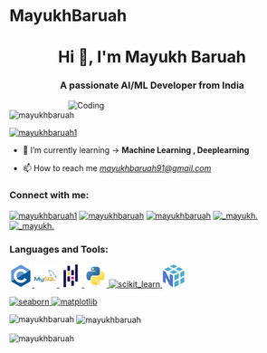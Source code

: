# MayukhBaruah<h1 align="center">Hi 👋, I'm Mayukh Baruah</h1>
<h3 align="center">A passionate AI/ML Developer from India</h3>
<img align="right" alt="Coding" width="400" src="https://camo.githubusercontent.com/7de37139d0b4c1ce40865e799b446c0e963a3dd8fb68d239707237c40604fa3d/68747470733a2f2f63646e2e6472696262626c652e636f6d2f75736572732f3733303730332f73637265656e73686f74732f363538313234332f6176656e746f2e676966">


<p align="left"> <img src="https://komarev.com/ghpvc/?username=mayukhbaruah&label=Profile%20views&color=0e75b6&style=flat" alt="mayukhbaruah" /> </p>

<p align="left"> <a href="https://twitter.com/mayukhbaruah1" target="blank"><img src="https://img.shields.io/twitter/follow/mayukhbaruah1?logo=twitter&style=for-the-badge" alt="mayukhbaruah1" /></a> </p>

- 🌱 I’m currently learning -> **Machine Learning , Deeplearning**

- 📫 How to reach me *mayukhbaruah91@gmail.com*

<h3 align="left">Connect with me:</h3>
<p align="left">
<a href="https://twitter.com/mayukhbaruah1" target="blank"><img align="center" src="https://raw.githubusercontent.com/rahuldkjain/github-profile-readme-generator/master/src/images/icons/Social/twitter.svg" alt="mayukhbaruah1" height="30" width="40" /></a>
<a href="https://linkedin.com/in/mayukhbaruah" target="blank"><img align="center" src="https://raw.githubusercontent.com/rahuldkjain/github-profile-readme-generator/master/src/images/icons/Social/linked-in-alt.svg" alt="mayukhbaruah" height="30" width="40" /></a>
<a href="https://kaggle.com/mayukhbaruah" target="blank"><img align="center" src="https://raw.githubusercontent.com/rahuldkjain/github-profile-readme-generator/master/src/images/icons/Social/kaggle.svg" alt="mayukhbaruah" height="30" width="40" /></a>
<a href="https://www.instagram.com/__mayukh._/" target="blank"><img align="center" src="https://raw.githubusercontent.com/rahuldkjain/github-profile-readme-generator/master/src/images/icons/Social/instagram.svg" alt="_mayukh." height="30" width="40" /></a>
  <a href="https://www.hackerrank.com/profile/mayukhbaruah91" target="blank"><img align="center" src="https://raw.githubusercontent.com/rahuldkjain/github-profile-readme-generator/master/src/images/icons/Social/hackerrank.svg" alt="_mayukh." height="30" width="40" /></a>
</p>

<h3 align="left">Languages and Tools:</h3>
<p align="left"> <a href="https://www.cprogramming.com/" target="_blank" rel="noreferrer"> <img src="https://raw.githubusercontent.com/devicons/devicon/master/icons/c/c-original.svg" alt="c" width="40" height="40"/> </a> <a href="https://www.mysql.com/" target="_blank" rel="noreferrer"> <img src="https://raw.githubusercontent.com/devicons/devicon/master/icons/mysql/mysql-original-wordmark.svg" alt="mysql" width="40" height="40"/> </a> <a href="https://pandas.pydata.org/" target="_blank" rel="noreferrer"> <img src="https://raw.githubusercontent.com/devicons/devicon/2ae2a900d2f041da66e950e4d48052658d850630/icons/pandas/pandas-original.svg" alt="pandas" width="40" height="40"/> </a> <a href="https://www.python.org" target="_blank" rel="noreferrer"> <img src="https://raw.githubusercontent.com/devicons/devicon/master/icons/python/python-original.svg" alt="python" width="40" height="40"/> </a> <a href="https://scikit-learn.org/" target="_blank" rel="noreferrer"> <img src="https://upload.wikimedia.org/wikipedia/commons/0/05/Scikit_learn_logo_small.svg" alt="scikit_learn" width="40" height="40"/> </a>
<a<p align="left"> <a href="https://numpy.org/" target="_blank" rel="noreferrer"> <img src="https://raw.githubusercontent.com/devicons/devicon/2ae2a900d2f041da66e950e4d48052658d850630/icons/numpy/numpy-original.svg" alt="numpy" width="40" height="40"/> </a> </p> </a> 
<a href="https://seaborn.pydata.org/" target="_blank" rel="noreferrer"> <img src="https://seaborn.pydata.org/_images/logo-mark-lightbg.svg" alt="seaborn" width="40" height="40"/> </a> 
 <a href="https://matplotlib.org/" target="_blank" rel="noreferrer"> <img src="https://matplotlib.org/3.1.1/_static/logo2_compressed.svg" alt="matplotlib" width="40" height="40"/> </a>  
</p>

<p><img align="left" src="https://github-readme-stats.vercel.app/api/top-langs?username=mayukhbaruah&show_icons=true&locale=en&layout=compact" alt="mayukhbaruah" /></p>

<p>&nbsp;<img align="center" src="https://github-readme-stats.vercel.app/api?username=mayukhbaruah&show_icons=true&locale=en" alt="mayukhbaruah" /></p>

<p><img align="center" src="https://github-readme-streak-stats.herokuapp.com/?user=mayukhbaruah&" alt="mayukhbaruah" /></p>
